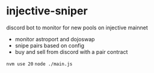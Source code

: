 # injective-sniper

discord bot to monitor for new pools on injective mainnet

- monitor astroport and dojoswap
- snipe pairs based on config
- buy and sell from discord with a pair contract

`nvm use 20`
`node ./main.js`
